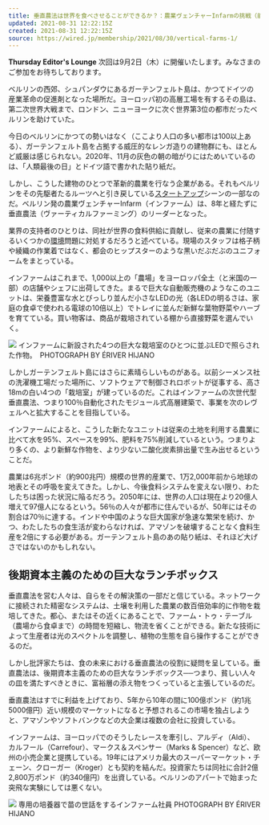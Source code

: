 ```yaml
---
title: 垂直農法は世界を食べさせることができるか？：農業ヴェンチャーInfarmの挑戦（前篇）
updated: 2021-08-31 12:22:15Z
created: 2021-08-31 12:22:15Z
source: https://wired.jp/membership/2021/08/30/vertical-farms-1/
---
```


**Thursday Editor's Lounge**
次回は9月2日（木）に開催いたします。みなさまのご参加をお待ちしております。

ベルリンの西郊、シュパンダウにあるガーテンフェルト島は、かつてドイツの産業革命の促進剤となった場所だ。ヨーロッパ初の高層工場を有するその島は、第二次世界大戦まで、ロンドン、ニューヨークに次ぐ世界第3位の都市だったベルリンを助けていた。

今日のベルリンにかつての勢いはなく（ここより人口の多い都市は100以上ある）、ガーテンフェルト島を占拠する威圧的なレンガ造りの建物群にも、ほとんど威厳は感じられない。2020年、11月の灰色の朝の暗がりにはためいているのは、「人類最後の日」とドイツ語で書かれた貼り紙だ。

しかし、こうした建物のひとつで革新的農業を行なう企業がある。それもベルリンをその先駆者たるルーツへと引き戻している[スタートアップ](https://wired.jp/tag/startup/)シーンの一部なのだ。ベルリン発の農業ヴェンチャーInfarm（インファーム）は、8年と経たずに垂直農法（ヴァーティカルファーミング）のリーダーとなった。

業界の支持者のひとりは、同社が世界の食料供給に貢献し、従来の農業に付随するいくつかの[環境](https://wired.jp/tag/environment/)問題に対処するだろうと述べている。現場のスタッフは格子柄や綾織の作業着ではなく、都会のヒップスターのような黒いだぶだぶのユニフォームをまとっている。

インファームはこれまで、1,000以上の「農場」をヨーロッパ全土（と米国の一部）の店舗やシェフに出荷してきた。まるで巨大な自動販売機のようなこのユニットは、栄養豊富な水とびっしり並んだ小さなLEDの光（各LEDの明るさは、家庭の食卓で使われる電球の10倍以上）でトレイに並んだ新鮮な葉物野菜やハーブを育てている。買い物客は、商品が栽培されている棚から直接野菜を選んでいく。

![](https://wired.jp/app/uploads/2021/08/26120340/ft-farm-2.jpg)
インファームに新設された4つの巨大な栽培室のひとつに並ぶLEDで照らされた作物。　PHOTOGRAPH BY ÉRIVER HIJANO

しかしガーテンフェルト島にはさらに素晴らしいものがある。以前シーメンス社の洗濯機工場だった場所に、ソフトウェアで制御されロボットが従事する、高さ18mの白い4つの「栽培室」が建っているのだ。これはインファームの次世代型垂直農法、つまり100％自動化されたモジュール式高層建築で、事業を次のレヴェルへと拡大することを目指している。

インファームによると、こうした新たなユニットは従来の土地を利用する農業に比べて水を95%、スペースを99%、肥料を75%削減しているという。つまりより多くの、より新鮮な作物を、より少ない二酸化炭素排出量で生み出せるということだ。

農業は6兆ポンド（約900兆円）規模の世界的産業で、1万2,000年前から地球の地表とその呼吸を変えてきた。しかし、今後食料システムを変えない限り、わたしたちは困った状況に陥るだろう。2050年には、世界の人口は現在より20億人増えて97億人になるという。56％の人々が都市に住んでいるが、50年にはその割合は70％に達する。インドや中国のような巨大国家が急速な繁栄を続け、かつ、わたしたちの食生活が変わらなければ、アマゾンを破壊することなく食料生産を2倍にする必要がある。ガーテンフェルト島のあの貼り紙は、それほど大げさではないのかもしれない。

## 後期資本主義のための巨大なランチボックス

垂直農法を営む人々は、自らをその解決策の一部だと信じている。ネットワークに接続された精密なシステムは、土壌を利用した農業の数百倍効率的に作物を栽培してきた。都心、またはその近くにあることで、ファーム・トゥ・テーブル（農場から食卓まで）の時間を短縮し、物流を省くことができる。新たな技術によって生産者は光のスペクトルを調整し、植物の生態を自ら操作することができるのだ。

しかし批評家たちは、食の未来における垂直農法の役割に疑問を呈している。垂直農法は、後期資本主義のための巨大なランチボックス──つまり、貧しい人々の皿を満たすべきときに、富裕層の添え物をつくっていると主張しているのだ。

垂直農法はすでに利益を上げており、5年から10年の間に100億ポンド（約1兆5000億円）近い規模のマーケットになると予想されるこの市場を独占しようと、アマゾンやソフトバンクなどの大企業は複数の会社に投資している。

インファームは、ヨーロッパでのそうしたレースを牽引し、アルディ（Aldi）、カルフール（Carrefour）、マークス＆スペンサー（Marks & Spencer）など、欧州の小売企業と提携している。19年にはアメリカ最大のスーパーマーケット・チェーン、クローガー（Kroger）とも契約を結んだ。投資家たちは同社に合計2億2,800万ポンド（約340億円）を出資している。ベルリンのアパートで始まった突飛な実験にしては悪くない。

![](https://wired.jp/app/uploads/2021/08/26120444/ft-farm-3.jpg)
専用の培養器で苗の世話をするインファーム社員 PHOTOGRAPH BY ÉRIVER HIJANO